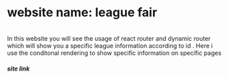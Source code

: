 <h1>website name: league fair</h1>

<br>
In this website you will see the usage of react router and dynamic router which will show you a specific league information according to id . Here i use the conditonal rendering to show specific information on specific pages

<h5>
  site link <a href="https://youthful-bohr-078cd8.netlify.app/" />
    </h5>
